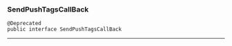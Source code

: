 ### SendPushTagsCallBack <a name="SendPushTagsCallBack"></a>

```
@Deprecated
public interface SendPushTagsCallBack
```
---
